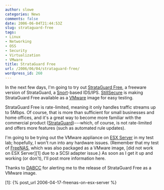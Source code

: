 ```yaml
---
author: slowe
categories: News
comments: false
date: 2006-06-04T21:44:53Z
slug: strataguard-free
tags:
- Linux
- Networking
- OSS
- Security
- Virtualization
- VMware
title: StrataGuard Free
url: /2006/06/04/strataguard-free/
wordpress_id: 260
---
```


In the next few days, I'm going to try out [StrataGuard Free](http://www.stillsecure.org/), a freeware version of StrataGuard, a [Snort](http://www.snort.org/)-based IDS/IPS. [StillSecure](http://www.stillsecure.com/) is making StrataGuard Free available as a [VMware](http://www.vmware.com/) image for easy testing.

StrataGuard Free is rate-limited, meaning it only handles traffic streams up to 5Mbps. Of course, that is more than sufficient for small businesses and home offices, and it's a great way to become more familiar with the commercial product ([StrataGuard](http://www.stillsecure.com/strataguard/index.php))---which, of course, is not rate-limited and offers more features (such as automated rule updates).

I'm going to be trying out the VMware appliance on [ESX Server](http://www.vmware.com/products/esx/) in my test lab; hopefully, I won't run into any hardware issues. (Remember that my test of [FreeNAS](http://www.freenas.org/), which was also packaged as a VMware image, [did not work on ESX Server][1] due to a SCSI adapter issue.) As soon as I get it up and working (or don't), I'll post more information here.

Thanks to [DABCC](http://www.dabcc.com/dabcc/webapplication/aspx/dabcc.content.aspx?intPKText=2020&intPKChannel=13) for alerting me to the release of StrataGuard Free as a VMware image.

[1]: {% post_url 2006-04-17-freenas-on-esx-server %}
